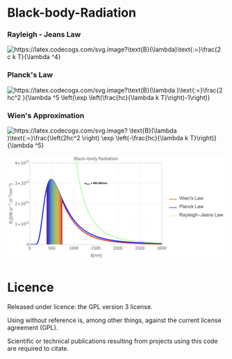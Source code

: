 # Black-body-Radiation

### Rayleigh - Jeans Law
<img src="https://latex.codecogs.com/svg.image?\text{B}(\lambda)\text{:=}\frac{2&space;c&space;k&space;T}{\lambda&space;^4}" title="https://latex.codecogs.com/svg.image?\text{B}(\lambda)\text{:=}\frac{2 c k T}{\lambda ^4}" />

### Planck's Law
<img src="https://latex.codecogs.com/svg.image?\text{B}(\lambda&space;)\text{:=}\frac{2&space;hc^2&space;}{\lambda&space;^5&space;\left(\exp&space;\left(\frac{hc}{\lambda&space;&space;k&space;T}\right)-1\right)}" title="https://latex.codecogs.com/svg.image?\text{B}(\lambda )\text{:=}\frac{2 hc^2 }{\lambda ^5 \left(\exp \left(\frac{hc}{\lambda k T}\right)-1\right)}" />

### Wien's Approximation 
<img src="https://latex.codecogs.com/svg.image?&space;\text{B}(\lambda&space;)\text{:=}\frac{\left(2hc^2&space;\right)&space;\exp&space;\left(-\frac{hc}{\lambda&space;&space;k&space;T}\right)}{\lambda&space;^5}" title="https://latex.codecogs.com/svg.image? \text{B}(\lambda )\text{:=}\frac{\left(2hc^2 \right) \exp \left(-\frac{hc}{\lambda k T}\right)}{\lambda ^5}" />

![BBR](BBR.png)



# Licence
Released under licence: the GPL version 3 license.

Using without reference is, among other things, against the current license agreement (GPL).

Scientific or technical publications resulting from projects using this code are required to citate.
